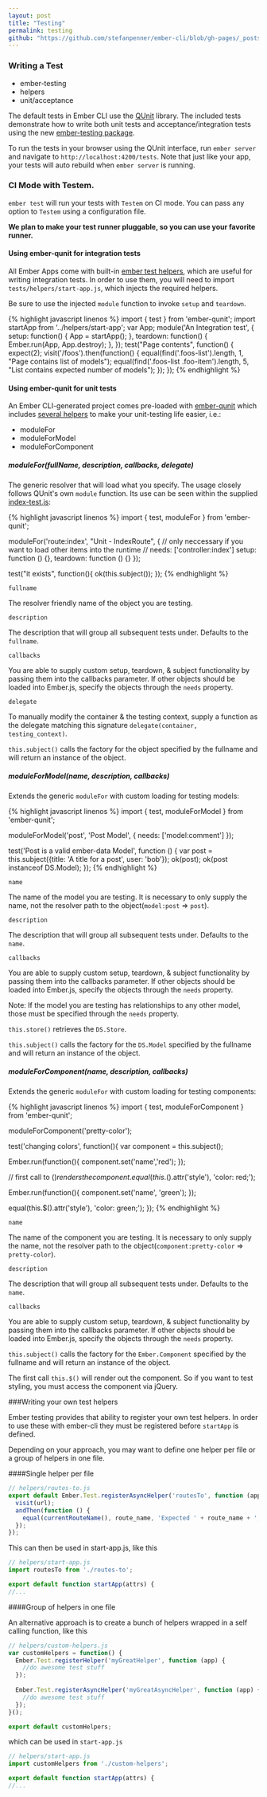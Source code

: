 ```yaml
---
layout: post
title: "Testing"
permalink: testing
github: "https://github.com/stefanpenner/ember-cli/blob/gh-pages/_posts/2013-04-11-testing.md"
---
```


### Writing a Test

* ember-testing
* helpers
* unit/acceptance

The default tests in Ember CLI use the [QUnit](http://qunitjs.com/) library.
The included tests demonstrate how to write both unit tests and
acceptance/integration tests using the new [ember-testing package](http://ianpetzer.wordpress.com/2013/06/14/getting-started-with-integration-testing-ember-js-using-ember-testing-and-qunit-rails/).

To run the tests in your browser using the QUnit interface, run `ember server`
and navigate to `http://localhost:4200/tests`. Note that just like your app, your
tests will auto rebuild when `ember server` is running.

### CI Mode with Testem.

`ember test` will run your tests with `Testem` on CI mode. You can
pass any option to `Testem` using a configuration file.

**We plan to make your test runner pluggable, so you can use your favorite runner.**

#### Using ember-qunit for integration tests

All Ember Apps come with built-in [ember test helpers](http://emberjs.com/guides/testing/test-helpers/),
which are useful for writing integration tests.
In order to use them, you will need to import `tests/helpers/start-app.js`, which injects the required helpers.

Be sure to use the injected `module` function to invoke `setup` and `teardown`.

{% highlight javascript linenos %}
import { test } from 'ember-qunit';
import startApp from '../helpers/start-app';
var App;
module('An Integration test', {
    setup: function() {
        App = startApp();
    },
    teardown: function() {
        Ember.run(App, App.destroy);
    },
});
test("Page contents", function() {
    expect(2);
    visit('/foos').then(function() {
        equal(find('.foos-list').length, 1, "Page contains list of models");
        equal(find('.foos-list .foo-item').length, 5, "List contains expected number of models");
    });
});
{% endhighlight %}

#### Using ember-qunit for unit tests

An Ember CLI-generated project comes pre-loaded with 
[ember-qunit](https://github.com/rpflorence/ember-qunit) which includes
[several helpers](http://emberjs.com/guides/testing/unit-test-helpers/#toc_unit-testing-helpers) 
to make your unit-testing life easier, i.e.:

* moduleFor
* moduleForModel
* moduleForComponent

##### moduleFor(fullName, description, callbacks, delegate)

The generic resolver that will load what you specify. The usage closely follows QUnit's own `module` function.
Its use can be seen within the supplied [index-test.js](https://github.com/stefanpenner/ember-app-kit/blob/master/tests/unit/routes/index-test.js):

{% highlight javascript linenos %}
import { test, moduleFor } from 'ember-qunit';

moduleFor('route:index', "Unit - IndexRoute", {
  // only neccessary if you want to load other items into the runtime
  // needs: ['controller:index']
  setup: function () {},
  teardown: function () {}
});

test("it exists", function(){
  ok(this.subject());
});
{% endhighlight %}

`fullname`

The resolver friendly name of the object you are testing.

`description`

The description that will group all subsequent tests under. Defaults to the `fullname`.

`callbacks`

You are able to supply custom setup, teardown, & subject functionality by passing them
into the callbacks parameter. If other objects should be loaded into Ember.js, specify the objects
through the `needs` property.

`delegate`

To manually modify the container & the testing context, supply a function as the delegate
matching this signature `delegate(container, testing_context)`.

`this.subject()` calls the factory for the object specified by the fullname and will return an instance of the object.

##### moduleForModel(name, description, callbacks)

Extends the generic `moduleFor` with custom loading for testing models:

{% highlight javascript linenos %}
import { test, moduleForModel } from 'ember-qunit';

moduleForModel('post', 'Post Model', {
  needs: ['model:comment']
});

test('Post is a valid ember-data Model', function () {
  var post = this.subject({title: 'A title for a post', user: 'bob'});
  ok(post);
  ok(post instanceof DS.Model);
});
{% endhighlight %}

`name`

The name of the model you are testing. It is necessary to only supply the name,
not the resolver path to the object(`model:post` => `post`).

`description`

The description that will group all subsequent tests under. Defaults to the `name`.

`callbacks`

You are able to supply custom setup, teardown, & subject functionality by passing them
into the callbacks parameter. If other objects should be loaded into Ember.js, specify
the objects through the `needs` property.

Note: If the model you are testing has relationships to any other model, those must
be specified through the `needs` property.

`this.store()` retrieves the `DS.Store`.

`this.subject()` calls the factory for the `DS.Model` specified by the fullname and
will return an instance of the object.

##### moduleForComponent(name, description, callbacks)

Extends the generic `moduleFor` with custom loading for testing components:

{% highlight javascript linenos %}
import { test, moduleForComponent } from 'ember-qunit';

moduleForComponent('pretty-color');

test('changing colors', function(){
  var component = this.subject();

  Ember.run(function(){
    component.set('name','red');
  });

  // first call to $() renders the component.
  equal(this.$().attr('style'), 'color: red;');

  Ember.run(function(){
    component.set('name', 'green');
  });

  equal(this.$().attr('style'), 'color: green;');
});
{% endhighlight %}

`name`

The name of the component you are testing. It is necessary to only supply the name,
not the resolver path to the object(`component:pretty-color` => `pretty-color`).

`description`

The description that will group all subsequent tests under. Defaults to the `name`.

`callbacks`

You are able to supply custom setup, teardown, & subject functionality
by passing them into the callbacks parameter. If other objects should be loaded into Ember.js,
specify the objects through the `needs` property.

`this.subject()` calls the factory for the `Ember.Component` specified by the fullname and
will return an instance of the object.

The first call `this.$()` will render out the component. So if you want to test styling,
you must access the component via jQuery.

###Writing your own test helpers

Ember testing provides that ability to register your own test helpers.  In order to use 
these with ember-cli they must be registered before `startApp` is defined.

Depending on your approach, you may want to define one helper per file or a group of helpers in one file.

####Single helper per file

```javascript
// helpers/routes-to.js
export default Ember.Test.registerAsyncHelper('routesTo', function (app, url, route_name) {
  visit(url);
  andThen(function () {
    equal(currentRouteName(), route_name, 'Expected ' + route_name + ', got: ' + currentRouteName());
  });
});
```

This can then be used in start-app.js, like this

```javascript
// helpers/start-app.js
import routesTo from './routes-to';

export default function startApp(attrs) {
//...
```

####Group of helpers in one file

An alternative approach is to create a bunch of helpers wrapped in a self calling function, like this

```javascript
// helpers/custom-helpers.js
var customHelpers = function() {
  Ember.Test.registerHelper('myGreatHelper', function (app) {
    //do awesome test stuff
  });
  
  Ember.Test.registerAsyncHelper('myGreatAsyncHelper', function (app) {
    //do awesome test stuff
  });
}();

export default customHelpers;
```

which can be used in `start-app.js`

```javascript
// helpers/start-app.js
import customHelpers from './custom-helpers';

export default function startApp(attrs) {
//...
```


